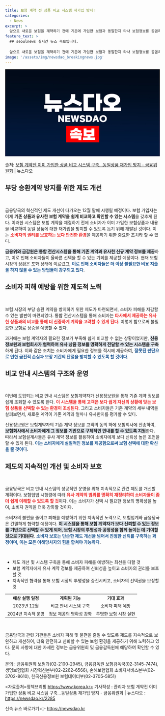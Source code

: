 ```yaml
---
title: 보험 계약 전 상품 비교 시스템 재가입 방지!
categories:
  - News
excerpt: >
  앞으로 새로운 보험을 계약하기 전에 기존에 가입한 보험과 동일한지 타사 보험정보를 꼼꼼히 확인한 후 계약할 …
feature_text: >
  ## seoulnews 실시간 뉴스 속보입니다.

  앞으로 새로운 보험을 계약하기 전에 기존에 가입한 보험과 동일한지 타사 보험정보를 꼼꼼히 확인한 후 계약할 …
image: '/assets/img/newsdao_breakingnews.jpg'
---
```


![뉴스다오 속보](/assets/img/newsdao_breakingnews.jpg)

<p>출처: <a href="https://newsdao.kr/2285" rel="dofollow">보험 계약전 이미 가입한 상품 비교 시스템 구축…동일상품 재가입 방지 - 금융위원회</a> | 뉴스다오</p>

<h2 data-ke-size="size26">부당 승환계약 방지를 위한 제도 개선</h2>

<p data-ke-size="size16">&nbsp;</p>

금융당국의 혁신적인 제도 개선이 다가오는 12월 말에 시행될 예정이다. 보험 가입자는 이제 **기존 상품과 유사한 보험 계약을 쉽게 비교하고 확인할 수 있는 시스템**을 갖추게 된다. 이러한 시스템은 보험 계약을 체결하기 전에 소비자가 이미 가입한 보험상품과 내용을 비교하여 동일 상품에 대한 재가입을 방지할 수 있도록 돕기 위해 개발된 것이다. 이는 <b><span style="color: #ee2323;">소비자의 권리를 보호하는 보다 안전한 환경</span></b>을 제공하기 위한 중요한 조치라 할 수 있다. 

<b><span style="background-color: #21538527;">금융위와 금감원은 통합 전산시스템을 통해 기존 계약과 유사한 신규 계약 정보를 제공</span></b>하고, 이로 인해 소비자들이 올바른 선택을 할 수 있는 기회를 제공할 예정이다. 현재 보험 시장의 상황은 포화 상태에 이르렀고, <b><span style="color: #1a5490;">이로 인해 소비자들은 더 이상 불필요한 비용 지출을 하지 않을 수 있는 방법들이 강구되고 있다</span></b>.

<h2 data-ke-size="size26">소비자 피해 예방을 위한 제도적 노력</h2>

<p data-ke-size="size16">&nbsp;</p>

보험 시장의 부당 승환 계약을 방지하기 위한 제도가 마련되면서, 소비자 피해를 저감할 수 있는 발판이 마련되었다. 통합 전산시스템을 통해 소비자는 <b><span style="color: #ee2323;">타사에서 제공하는 유사한 상품과의 비교를 통해 더 신중하게 계약을 고려할 수 있게 된다</span></b>. 이렇게 함으로써 불필요한 보험료 상승을 예방할 수 있다.

과거에는 보험 계약자의 필요한 정보가 부족해 쉽게 비교할 수 없는 상황이었지만, <b><span style="background-color: #21538527;">신용정보원과 보험회사가 협력하여 유사 상품 정보를 명확하게 전달할 수 있는 시스템을 구축</span></b>하게 된다. 이와 같은 조치는 소비자에게 필요한 정보를 적시에 제공하여, <b><span style="color: #1a5490;">잘못된 판단으로 인한 금전적 손실과 보장 기간의 단절을 방지할 수 있도록 할 것이다</span></b>.

<h2 data-ke-size="size26">비교 안내 시스템의 구조와 운영</h2>

<p data-ke-size="size16">&nbsp;</p>

이번에 도입되는 비교 안내 시스템은 보험계약자가 신용정보원을 통해 기존 계약 정보를 쉽게 조회할 수 있도록 한다. <b><span style="color: #ee2323;">이 시스템을 통해 고객은 보다 쉽게 자신의 상황에 맞는 보험 상품을 선택할 수 있는 환경이 조성된다</span></b>. 그리고 소비자들은 기존 계약의 세부 내역을 살펴보면서, 새로운 계약이 기존 계약과 얼마나 유사한지를 평가할 수 있다. 

신용정보원은 보험계약자의 기존 계약 정보를 고객의 동의 하에 보험회사에 전송하여, <b><span style="background-color: #21538527;">보험회사에서 소비자에게 그 정보를 기반으로 구체적인 안내를 할 수 있도록 지원</span></b>한다. 따라서 보험설계사들은 유사 계약 정보를 활용하여 소비자에게 보다 신뢰성 높은 조언을 할 수 있게 된다. <b><span style="color: #1a5490;">이는 소비자에게 실질적인 정보를 제공함으로써 보험 선택에 대한 확신을 줄 것이다</span></b>.

<h2 data-ke-size="size26">제도의 지속적인 개선 및 소비자 보호</h2>

<p data-ke-size="size16">&nbsp;</p>

금융당국은 비교 안내 시스템의 성공적인 운영을 위해 지속적으로 관련 제도를 개선할 계획이다. 보험업법 시행령에 따라 <b><span style="color: #ee2323;">유사 계약의 범위를 명확히 재정리하여 소비자들이 좀 더 쉽게 이해할 수 있도록 할 것</span></b>이다. 이는 소비자가 선택 시 필요한 정보의 명확성을 높여, 소비자 권익을 더욱 강화할 것이다.

소비자의 불편을 줄이고 피해를 예방하기 위한 지속적인 노력으로, 보험업계와 금융당국은 긴밀하게 협력할 예정이다. <b><span style="background-color: #21538527;">이 시스템을 통해 보험 계약자가 보다 신뢰할 수 있는 정보를 기반으로 선택할 수 있게 되어, 보험 시장의 투명성과 공정성을 함께 높이는 데 기여할 것으로 기대된다</span></b>. <b><span style="color: #1a5490;">소비자 보호는 단순한 제도 개선을 넘어서 진정한 신뢰를 구축하는 과정이며, 이는 모든 이해당사자의 힘을 합쳐야 가능하다</span></b>.

<p data-ke-size="size16">&nbsp;</p>

<ul>
<li>제도 개선 및 시스템 구축을 통해 소비자 피해를 예방하는 최선을 다할 것</li>
<li>보험 계약자에게 유사 계약 정보를 제공하여 신뢰성을 높이고 소비자의 권리를 보호할 것</li>
<li>지속적인 협력을 통해 보험 시장의 투명성을 증진시키고, 소비자의 선택권을 보장할 것</li>
</ul>

<table style="border-collapse: collapse; width: 100%;">
<tr>
<td style="text-align: center; height: 17px;"><b>예상 실행 일정</b></td>
<td style="text-align: center; height: 17px;"><b>계획된 기능</b></td>
<td style="text-align: center; height: 17px;"><b>기대 효과</b></td>
</tr>
<tr>
<td style="text-align: center; height: 17px;">2023년 12월</td>
<td style="text-align: center; height: 17px;">비교 안내 시스템 구축</td>
<td style="text-align: center; height: 17px;">소비자 피해 예방</td>
</tr>
<tr>
<td style="text-align: center; height: 17px;">2024년 지속적 운영</td>
<td style="text-align: center; height: 17px;">정보 제공의 명확성 강화</td>
<td style="text-align: center; height: 17px;">투명한 보험 시장 실현</td>
</tr>
</table>

<p data-ke-size="size16">&nbsp;</p>

금융당국과 관련 기관들은 소비자 피해 및 불편을 줄일 수 있도록 제도를 지속적으로 보완하고 개선하여, 더욱 안전하고 신뢰할 수 있는 보험 환경을 제공하기 위해 노력하고 있다. 문의 사항에 대한 자세한 정보는 금융위원회 및 금융감독원에 해당하여 확인할 수 있다. 

문의 : 금융위원회 보험과(02-2100-2945), 금융감독원 보험감독국(02-3145-7474), 생명보험협회 시장혁신본부(02-2262-6566), 손해보험협회 소비자서비스본부(02-3702-8610), 한국신용정보원 보험데이터부(02-3705-5851)

<자료출처=정책브리핑 https://www.korea.kr> 기사작성 : 관리자 보험 계약전 이미 가입한 상품 비교 시스템 구축…동일상품 재가입 방지 - 금융위원회 | 뉴스다오 : https://newsdao.kr/2285 

신속 뉴스 바로가기 👉 <a href="https://newsdao.kr" rel="dofollow">https://newsdao.kr</a>


